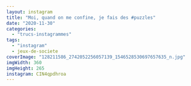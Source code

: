 ```yaml
---
layout: instagram
title: "Moi, quand on me confine, je fais des #puzzles"
date: "2020-11-30"
categories: 
  - "trucs-instagrammes"
tags: 
  - "instagram"
  - jeux-de-societe
coverImage: "128211586_2742052256057139_1546528530697657635_n.jpg"
imgWidth: 360
imgHeight: 265
instagram: CIN4qpdhroa
---
```


